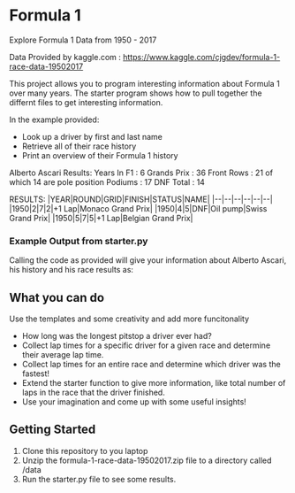 # Formula 1

Explore Formula 1 Data from 1950 - 2017

Data Provided by kaggle.com : https://www.kaggle.com/cjgdev/formula-1-race-data-19502017

This project allows you to program interesting information about Formula 1 over many years. The starter program shows how to pull together the differnt files to get interesting information.

In the example provided:
- Look up a driver by first and last name
- Retrieve all of their race history
- Print an overview of their Formula 1 history

Alberto Ascari Results:
   Years In F1 : 6
   Grands Prix : 36
   Front Rows  : 21 of which 14 are pole position
   Podiums     : 17
   DNF Total   : 14

   RESULTS:
     |YEAR|ROUND|GRID|FINISH|STATUS|NAME|
     |--|--|--|--|--|--|
     |1950|2|7|2|+1 Lap|Monaco Grand Prix|
     |1950|4|5|DNF|Oil pump|Swiss Grand Prix|
     |1950|5|7|5|+1 Lap|Belgian Grand Prix|

### Example Output from starter.py
Calling the code as provided will give your information about Alberto Ascari, his history and his race results as:



## What you can do
Use the templates and some creativity and add more funcitonality
- How long was the longest pitstop a driver ever had?
- Collect lap times for a specific driver for a given race and determine their average lap time.
- Collect lap times for an entire race and determine which driver was the fastest!
- Extend the starter function to give more information, like total number of laps in the race that the driver finished.
- Use your imagination and come up with some useful insights!


## Getting Started
1. Clone this repository to you laptop
2. Unzip the formula-1-race-data-19502017.zip file to a directory called /data
3. Run the starter.py file to see some results. 
